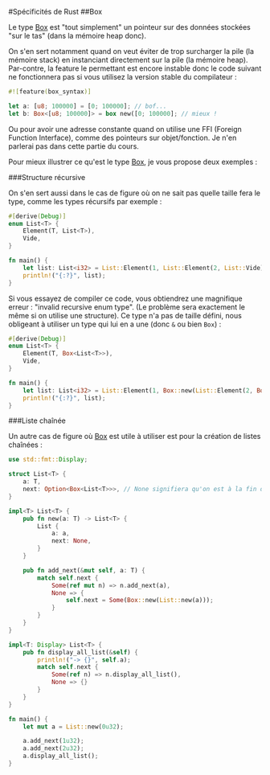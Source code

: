 #Spécificités de Rust
##Box

Le type [Box](https://doc.rust-lang.org/stable/std/boxed/struct.Box.html) est "tout simplement" un pointeur sur des données stockées "sur le tas" (dans la mémoire heap donc).

On s'en sert notamment quand on veut éviter de trop surcharger la pile (la mémoire stack) en instanciant directement sur la pile (la mémoire heap). Par-contre, la feature le permettant est encore instable donc le code suivant ne fonctionnera pas si vous utilisez la version stable du compilateur :

```Rust
#![feature(box_syntax)]

let a: [u8; 100000] = [0; 100000]; // bof...
let b: Box<[u8; 100000]> = box new([0; 100000]; // mieux !
```

Ou pour avoir une adresse constante quand on utilise une FFI (Foreign Function Interface), comme des pointeurs sur objet/fonction. Je n'en parlerai pas dans cette partie du cours.

Pour mieux illustrer ce qu'est le type [Box](https://doc.rust-lang.org/stable/std/boxed/struct.Box.html), je vous propose deux exemples :

###Structure récursive

On s'en sert aussi dans le cas de figure où on ne sait pas quelle taille fera le type, comme les types récursifs par exemple :

```Rust
#[derive(Debug)]
enum List<T> {
    Element(T, List<T>),
    Vide,
}

fn main() {
    let list: List<i32> = List::Element(1, List::Element(2, List::Vide));
    println!("{:?}", list);
}
```

Si vous essayez de compiler ce code, vous obtiendrez une magnifique erreur : "invalid recursive enum type". (Le problème sera exactement le même si on utilise une structure). Ce type n'a pas de taille défini, nous obligeant à utiliser un type qui lui en a une (donc `&` ou bien `Box`) :

```Rust
#[derive(Debug)]
enum List<T> {
    Element(T, Box<List<T>>),
    Vide,
}

fn main() {
    let list: List<i32> = List::Element(1, Box::new(List::Element(2, Box::new(List::Vide))));
    println!("{:?}", list);
}
```

###Liste chaînée

Un autre cas de figure où [Box](https://doc.rust-lang.org/stable/std/boxed/struct.Box.html) est utile à utiliser est pour la création de listes chaînées :

```Rust
use std::fmt::Display;

struct List<T> {
    a: T,
    next: Option<Box<List<T>>>, // None signifiera qu'on est à la fin de la chaîne
}

impl<T> List<T> {
    pub fn new(a: T) -> List<T> {
        List {
            a: a,
            next: None,
        }
    }

    pub fn add_next(&mut self, a: T) {
        match self.next {
            Some(ref mut n) => n.add_next(a),
            None => {
                self.next = Some(Box::new(List::new(a)));
            }
        }
    }
}

impl<T: Display> List<T> {
    pub fn display_all_list(&self) {
        println!("-> {}", self.a);
        match self.next {
            Some(ref n) => n.display_all_list(),
            None => {}
        }
    }
}

fn main() {
    let mut a = List::new(0u32);

    a.add_next(1u32);
    a.add_next(2u32);
    a.display_all_list();
}
```
